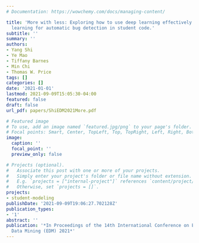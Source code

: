 ```yaml
---
# Documentation: https://wowchemy.com/docs/managing-content/

title: 'More with less: Exploring how to use deep learning effectively through semi-supervised
  learning for automatic bug detection in student code.'
subtitle: ''
summary: ''
authors:
- Yang Shi
- Ye Mao
- Tiffany Barnes
- Min Chi
- Thomas W. Price
tags: []
categories: []
date: '2021-01-01'
lastmod: 2021-09-09T15:05:30-04:00
featured: false
draft: false
url_pdf: papers/ShiEDM2021More.pdf

# Featured image
# To use, add an image named `featured.jpg/png` to your page's folder.
# Focal points: Smart, Center, TopLeft, Top, TopRight, Left, Right, BottomLeft, Bottom, BottomRight.
image:
  caption: ''
  focal_point: ''
  preview_only: false

# Projects (optional).
#   Associate this post with one or more of your projects.
#   Simply enter your project's folder or file name without extension.
#   E.g. `projects = ["internal-project"]` references `content/project/deep-learning/index.md`.
#   Otherwise, set `projects = []`.
projects:
- student-modeling
publishDate: '2021-09-09T19:06:27.702128Z'
publication_types:
- '1'
abstract: ''
publication: '*In Proceedings of the 14th International Conference on Educational
  Data Mining (EDM) 2021*'
---
```

